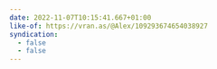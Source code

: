 ```yaml
---
date: 2022-11-07T10:15:41.667+01:00
like-of: https://vran.as/@Alex/109293674654038927
syndication:
  - false
  - false
---
```

